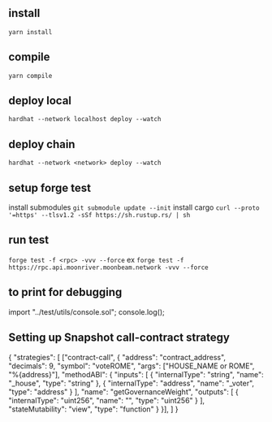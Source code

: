 ## install
`yarn install`

## compile
`yarn compile`

## deploy local
`hardhat --network localhost deploy --watch`

## deploy chain
`hardhat --network <network> deploy --watch`

## setup forge test
install submodules
`git submodule update --init`
install cargo
`curl --proto '=https' --tlsv1.2 -sSf https://sh.rustup.rs/ | sh`

## run test
`forge test -f <rpc> -vvv --force`
ex `forge test -f https://rpc.api.moonriver.moonbeam.network -vvv --force`

## to print for debugging
import "../test/utils/console.sol";
console.log();

## Setting up Snapshot call-contract strategy
{
  "strategies": [
    ["contract-call", {
      "address": "contract_address",
      "decimals": 9,
      "symbol": "voteROME",
      "args": ["HOUSE_NAME or ROME", "%{address}"],
      "methodABI": {
        "inputs": [
          {
            "internalType": "string",
            "name": "_house",
            "type": "string"
          },
          {
            "internalType": "address",
            "name": "_voter",
            "type": "address"
          }
        ],
        "name": "getGovernanceWeight",
        "outputs": [
          {
            "internalType": "uint256",
            "name": "",
            "type": "uint256"
          }
        ],
        "stateMutability": "view",
        "type": "function"
      }
    }],
  ]
}